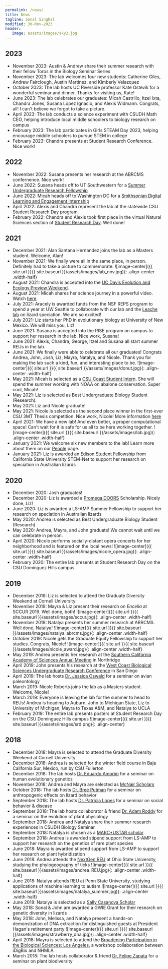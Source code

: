 ```yaml
---
permalink: /news/
title: News
tagline: Sonal Singhal
modified: 30-Nov-2023
header:
   image: assets/images/sky2.jpg
---
```


## 2023
- November 2023: Austin & Andrew share their summer research with their fellow Toros in the Biology Seminar Series
- November 2023: The lab welcomes four new students: Catherine Giles, Andrew Fairclough, Austin Martinez, and Kimberly Velazquez
- October 2023: The lab hosts UC Riverside professor Kate Ostevik for a wonderful seminar and dinner. Thanks for visiting us, Kate!
- June 2023: The lab celebrates our graduates: Micah Castrillo, Itzel Ixta, Chandra Jones, Susana Lopez Ignacio, and Alexis Widmann. Congrats, all! I can't believe we forgot to take a picture.
- April 2023: The lab conducts a science experiment with CSUDH Math CEO, helping introduce local middle schoolers to biology research on campus
- February 2023: The lab participates in Girls STEAM Day 2023, helping encourage middle schoolers to pursue STEM in college
- February 2023: Chandra presents at Student Research Conference. Nice work!

## 2022
- November 2022: Susana presents her research at the ABRCMS confernence. Nice work!
- June 2022: Susana heads off to UT Southwestern for a [Summer Undergraduate Research Fellowship](https://www.utsouthwestern.edu/education/graduate-school/research-opportunities/surf/)
- June 2022: Micah heads off to Washington DC for a [Smithsonian Digital Learning and Engagement Internship](https://affiliations.si.edu/smithsonian-digital-learning-and-engagement-internship/)
- April 2022: Alexis and Chandra represent the lab at the statewide CSU Student Research Day program.
- February 2022: Chandra and Alexis took first place in the virtual Natural Sciences section of [Student Research Day](https://news.csudh.edu/student-research-day-2022/). Well done! 

## 2021
- December 2021: Alan Santana Hernandez joins the lab as a Masters student. Welcome, Alan!
- November 2021: We finally were all in the same place, in person. Definitely had to take a picture to commemorate.
  ![image-center]({{ site.url }}{{ site.baseurl }}/assets/images/lab_nov.jpg){: .align-center .width-half}
- August 2021: Chandra is accepted into the [UC Davis Evolution and Ecology Preview Weekend](https://eegradpreview.weebly.com/). 
- August 2021: Micah shares her science journey in a powerful video. Watch [here](https://www.youtube.com/watch?v=U0dY8ZYh8Lg&ab_channel=DanielYim).
- July 2021: Aracely is awarded funds from the NSF REPS program to spend a year at UW Seattle to collaborate with our lab and the [Leache lab](https://faculty.washington.edu/leache/wordpress/) on lizard speciation. We are so excited!
- July 2021: Liz starts her PhD in evolutionary biology at University of New Mexico. We will miss you, Liz!
- June 2021: Susana is accepted into the RISE program on campus to support her research in the lab. Nice work, Susana!
- June 2021: Alexis, Chandra, George, Itzel and Susana all start summer REUs in the lab. 
- June 2021: We finally were able to celebrate all our graduates! Congrats Andrea, John, Josh, Liz, Mayra, Natalya, and Nicole. Thank you for making the lab such a kind, fun, and interesting place to be.
	![image-center]({{ site.url }}{{ site.baseurl }}/assets/images/donut.jpg){: .align-center .width-half}
- May 2021: Micah is selected as a [CSU Coast Student Intern](https://www2.calstate.edu/impact-of-the-csu/research/coast/funding/Pages/Internships-summer-2021.aspx). She will spend the summer working with NOAA on abalone conservation. Super cool, Micah!
- May 2021: Liz is selected as Best Undergraduate Biology Student (Research).
- May 2021: Liz and Nicole graduate!
- May 2021: Nicole is selected as the second place winner in the first-ever CSU 3MT Thesis competition. Nice work, Nicole! More information [here](https://news.csudh.edu/nicoleroberts-graduate-second-statewide/)
- April 2021: We have a new lab! And even better, a proper computational space! Can't wait for it is safe for us all to be here working together.
  ![image-center]({{ site.url }}{{ site.baseurl }}/assets/images/lab.jpg){: .align-center .width-half}
- January 2021: We welcome six new members to the lab! Learn more about them on our [People](https://singhallab.org/people/) page. 
- January 2021: Liz is awarded an [Edison Student Fellowship](https://www2.calstate.edu/impact-of-the-csu/research/stem-net/Pages/2021-Edison-Student-Research-Fellowship-Symposium.aspx) from California State University STEM-Net to support her research on speciation in Australian lizards 

## 2020
- December 2020: Josh graduates! 
- December 2020: Liz is awarded a [Promega DOORS](https://www.promega.com/c/programs/doors-program/) Scholarship. Nicely done, Liz!
- June 2020: Liz is awarded a LS-AMP Summer Fellowship to support her research on speciation in Australian lizards
- May 2020: Andrea is selected as Best Undergraduate Biology Student (Research)
- May 2020: Andrea, Mayra, and John graduate! We cannot wait until we can celebrate in person.
- April 2020: Nicole performs socially-distant opera concerts for her neighborhood and is featured on the local news!
	![image-center]({{ site.url }}{{ site.baseurl }}/assets/images/nicole_opera.jpg){: .align-center .width-half}
- February 2020: The entire lab presents at Student Research Day on the CSU Dominguez Hills campus

## 2019
- December 2019: Liz is selected to attend the Graduate Diversity Weekend at Cornell University
- November 2019: Mayra & Liz present their research on _Encelia_ at SCCUR 2019. Well done, both!
	![image-center]({{ site.url }}{{ site.baseurl }}/assets/images/sccur.jpg){: .align-center .width-half}
- November 2019: Natalya presents her summer research at ABRCMS. Well done, Natalya!
	![image-center]({{ site.url }}{{ site.baseurl }}/assets/images/natalya_abrcms.jpg){: .align-center .width-half}
- October 2019: Nicole gets the Graduate Equity Fellowship to support her studies. Congrats, Nicole!
   ![image-center]({{ site.url }}{{ site.baseurl }}/assets/images/nicole_award.jpg){: .align-center .width-half}
- May 2019: Andrea presents her research at the [Southern California Academy of Sciences Annual Meeting](https://scas.nhm.org/annual-meeting/) in Northridge
- April 2019: John presents his research at the [West Coast Biological Sciences Undergraduate Research Conference](https://www.sandiego.edu/cas/biology/wcbsur-conference/) in San Diego
- April 2019: The lab hosts [Dr. Jessica Oswald](https://jessicaoswald.weebly.com/) for a seminar on avian paleontology
- March 2019: Nicole Roberts joins the lab as a Masters student. Welcome, Nicole!
- March 2019: Everyone is leaving the lab for the summer to head to REUs! Andrea is heading to Auburn, John to Michigan State, Liz to University of Michigan, Mayra to Texas A&M, and Natalya to UCLA	 
- February 2019: The entire lab presents posters at Student Research Day on the CSU Dominguez Hills campus
   ![image-center]({{ site.url }}{{ site.baseurl }}/assets/images/srd.png){: .align-center}

## 2018
- December 2018: Mayra is selected to attend the Graduate Diversity Weekend at Cornell University
- December 2018: Andrea is selected for the winter field course in Baja California Sur, Mexico, run by CSU Fullerton
- December 2018: The lab hosts [Dr. Eduardo Amorim](https://scholar.google.com/citations?user=6UhVyUEAAAAJ&hl=en) for a seminar on human evolutionary genetics
- November 2018: Andrea and Mayra are selected as [McNair Scholars](https://www.csudh.edu/mcnair/)
- October 2018: The lab hosts [Dr. Bree Putman](https://www.breeputman.com/) for a seminar on anthropogenic effects on lizard behavior
- September 2018: The lab hosts [Dr. Patricia Lopes](http://www.patriciaclopes.com/) for a seminar on social behavior & disease
- September 2018: The lab hosts collaborator & friend [Dr. Adam Roddy](http://www.adamroddy.com) for a seminar on the evolution  of plant physiology
- September 2018: Andrea and Natalya share their summer research experiences in CSUDH Biology Seminar
- September 2018: Natalya is chosen as a [MARC\*USTAR scholar](https://www.csudh.edu/rise-ustar/program-description/marc-ustar/)
- September 2018: Andrea is awarded stipend support from LS-AMP to support her research on the genetics of rare plant species
- June 2018: Mayra is awarded stipend support from LS-AMP to support her research on plant hybridization
- June 2018: Andrea attends the [NextGen REU](https://eeob.osu.edu/next-gen) at Ohio State University, studying the phylogeography of ticks
  ![image-center]({{ site.url }}{{ site.baseurl }}/assets/images/andrea_REU.jpg){: .align-center .width-half}
- June 2018: Natalya attends REU at Penn State University, studying applications of machine learning to autism
  ![image-center]({{ site.url }}{{ site.baseurl }}/assets/images/natalya_summer.jpg){: .align-center .width-half}
- June 2018: Natalya is selected as a [Sally Casanova Scholar](https://news.csudh.edu/sally-casanova-2018/)
- May 2018: Sonal & John are awarded a GWIE Grant for their research on genetic diversity in lizards
- May 2018: John, Melissa, and Natalya present a hands-on demonstration of DNA extraction for distinguished guests at President Hagan's retirement party
  ![image-center]({{ site.url }}{{ site.baseurl }}/assets/images/strawberry_dna.jpg){: .align-center .width-half}
- April 2018: Mayra is selected to attend the [Broadening Participation in the Biological Sciences: Los Angeles](https://www.idigbio.org/content/broadening-participation-biological-sciences-los-angeles), a workshop collaboration between iDigBio and NHMLA
- March 2018: The lab hosts collaborator & friend [Dr. Felipe Zapata](http://zapatalab.org/) for a seminar on plant biodiversity
